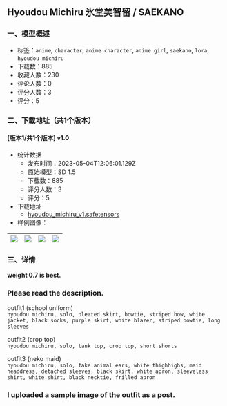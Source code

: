 ## Hyoudou Michiru 氷堂美智留 / SAEKANO
### 一、模型概述

- 标签：`anime`, `character`, `anime character`, `anime girl`, `saekano`, `lora`, `hyoudou michiru`
- 下载数：885
- 收藏人数：230
- 评论人数：0
- 评分人数：3
- 评分：5

### 二、下载地址（共1个版本）

#### [版本1/共1个版本] v1.0

- 统计数据
  - 发布时间：2023-05-04T12:06:01.129Z
  - 原始模型：SD 1.5
  - 下载数：885
  - 评分人数：3
  - 评分：5
- 下载地址
  - [hyoudou_michiru_v1.safetensors](https://civitai.com/api/download/models/62154)
- 样例图像：

| <img src="https://image.civitai.com/xG1nkqKTMzGDvpLrqFT7WA/d380192c-2fa7-4dd9-856e-2b158c4fd096/width=450/682869.jpeg" /> | <img src="https://image.civitai.com/xG1nkqKTMzGDvpLrqFT7WA/da1c44c5-f178-4a5f-a58a-98229e732330/width=450/682870.jpeg" /> | <img src="https://image.civitai.com/xG1nkqKTMzGDvpLrqFT7WA/024af476-686f-4ece-b9dd-29b5cf4bbba4/width=450/682872.jpeg" /> | <img src="https://image.civitai.com/xG1nkqKTMzGDvpLrqFT7WA/1c1ee95f-1aae-4d6e-b21c-6372400dc274/width=450/682866.jpeg" /> |
| ---- | ---- | ---- | ---- |


### 三、详情
<p><strong>weight 0.7 is best.</strong></p><p></p><h3>Please read the description.</h3><p></p><p>outfit1 (school uniform)<br /><code>hyoudou michiru, solo, pleated skirt, bowtie, striped bow, white jacket, black socks, purple skirt, white blazer, striped bowtie, long sleeves</code></p><p></p><p>outfit2 (crop top)<br /><code>hyoudou michiru, solo, tank top, crop top, short shorts</code></p><p></p><p>outfit3 (neko maid)<br /><code>hyoudou michiru, solo, fake animal ears, white thighhighs, maid headdress, detached sleeves, black skirt, white apron, sleeveless shirt, white shirt, black necktie, frilled apron</code></p><p></p><h3>I uploaded a sample image of the outfit as a post.</h3>